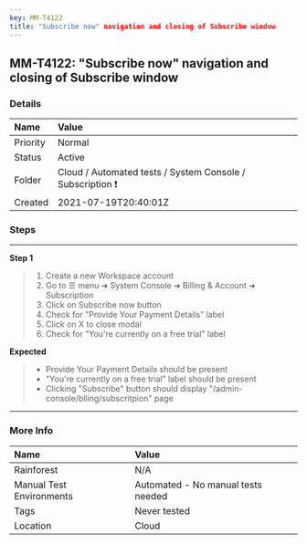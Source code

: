 ```yaml
---
key: MM-T4122
title: "Subscribe now" navigation and closing of Subscribe window
---
```


## MM-T4122: "Subscribe now" navigation and closing of Subscribe window

### Details

| Name     | Value                                                     |
| :------- | :-------------------------------------------------------- |
| Priority | Normal                                                    |
| Status   | Active                                                    |
| Folder   | Cloud / Automated tests / System Console / Subscription ❗ |
| Created  | 2021-07-19T20:40:01Z                                      |

### Steps

<hr/>

**Step 1**

> <article><ol><li>Create a new Workspace account</li><li>Go to ☰ menu ➜ System Console ➜ Billing &amp; Account ➜ Subscription </li><li>Click on Subscribe now button</li><li>Check for "Provide Your Payment Details" label</li><li>Click on X to close modal</li><li>Check for "You're currently on a free trial" label</li></ol></article>

**Expected**

> <article><ul><li>Provide Your Payment Details should be present</li><li>"You're currently on a free trial" label should be present</li><li>Clicking "Subscribe" button should display "/admin-console/blling/subscritpion" page </li></ul></article>

<hr/>

### More Info

| Name                     | Value                              |
| :----------------------- | :--------------------------------- |
| Rainforest               | N/A                                |
| Manual Test Environments | Automated - No manual tests needed |
| Tags                     | Never tested                       |
| Location                 | Cloud                              |
